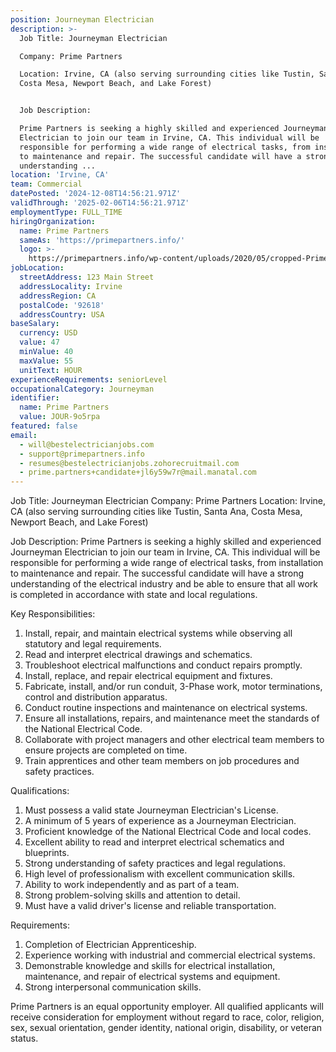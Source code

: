```yaml
---
position: Journeyman Electrician
description: >-
  Job Title: Journeyman Electrician

  Company: Prime Partners

  Location: Irvine, CA (also serving surrounding cities like Tustin, Santa Ana,
  Costa Mesa, Newport Beach, and Lake Forest)


  Job Description:

  Prime Partners is seeking a highly skilled and experienced Journeyman
  Electrician to join our team in Irvine, CA. This individual will be
  responsible for performing a wide range of electrical tasks, from installation
  to maintenance and repair. The successful candidate will have a strong
  understanding ...
location: 'Irvine, CA'
team: Commercial
datePosted: '2024-12-08T14:56:21.971Z'
validThrough: '2025-02-06T14:56:21.971Z'
employmentType: FULL_TIME
hiringOrganization:
  name: Prime Partners
  sameAs: 'https://primepartners.info/'
  logo: >-
    https://primepartners.info/wp-content/uploads/2020/05/cropped-Prime-Partners-Logo-NO-BG-1-1.png
jobLocation:
  streetAddress: 123 Main Street
  addressLocality: Irvine
  addressRegion: CA
  postalCode: '92618'
  addressCountry: USA
baseSalary:
  currency: USD
  value: 47
  minValue: 40
  maxValue: 55
  unitText: HOUR
experienceRequirements: seniorLevel
occupationalCategory: Journeyman
identifier:
  name: Prime Partners
  value: JOUR-9o5rpa
featured: false
email:
  - will@bestelectricianjobs.com
  - support@primepartners.info
  - resumes@bestelectricianjobs.zohorecruitmail.com
  - prime.partners+candidate+jl6y59w7r@mail.manatal.com
---
```




Job Title: Journeyman Electrician
Company: Prime Partners
Location: Irvine, CA (also serving surrounding cities like Tustin, Santa Ana, Costa Mesa, Newport Beach, and Lake Forest)

Job Description:
Prime Partners is seeking a highly skilled and experienced Journeyman Electrician to join our team in Irvine, CA. This individual will be responsible for performing a wide range of electrical tasks, from installation to maintenance and repair. The successful candidate will have a strong understanding of the electrical industry and be able to ensure that all work is completed in accordance with state and local regulations.

Key Responsibilities:
1. Install, repair, and maintain electrical systems while observing all statutory and legal requirements.
2. Read and interpret electrical drawings and schematics.
3. Troubleshoot electrical malfunctions and conduct repairs promptly.
4. Install, replace, and repair electrical equipment and fixtures.
5. Fabricate, install, and/or run conduit, 3-Phase work, motor terminations, control and distribution apparatus.
6. Conduct routine inspections and maintenance on electrical systems.
7. Ensure all installations, repairs, and maintenance meet the standards of the National Electrical Code.
8. Collaborate with project managers and other electrical team members to ensure projects are completed on time.
9. Train apprentices and other team members on job procedures and safety practices.

Qualifications:
1. Must possess a valid state Journeyman Electrician's License.
2. A minimum of 5 years of experience as a Journeyman Electrician.
3. Proficient knowledge of the National Electrical Code and local codes.
4. Excellent ability to read and interpret electrical schematics and blueprints.
5. Strong understanding of safety practices and legal regulations.
6. High level of professionalism with excellent communication skills.
7. Ability to work independently and as part of a team.
8. Strong problem-solving skills and attention to detail.
9. Must have a valid driver's license and reliable transportation.

Requirements:
1. Completion of Electrician Apprenticeship.
2. Experience working with industrial and commercial electrical systems.
3. Demonstrable knowledge and skills for electrical installation, maintenance, and repair of electrical systems and equipment.
4. Strong interpersonal communication skills.

Prime Partners is an equal opportunity employer. All qualified applicants will receive consideration for employment without regard to race, color, religion, sex, sexual orientation, gender identity, national origin, disability, or veteran status.